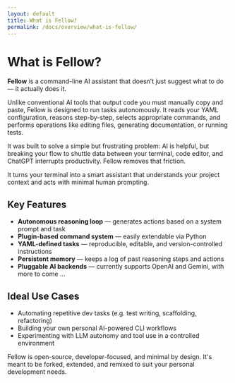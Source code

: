 ```yaml
---
layout: default
title: What is Fellow?
permalink: /docs/overview/what-is-fellow/
---
```


# What is Fellow?

**Fellow** is a command-line AI assistant that doesn’t just suggest what to do — it actually does it.

Unlike conventional AI tools that output code you must manually copy and paste, Fellow is designed to run tasks autonomously. It reads your YAML configuration, reasons step-by-step, selects appropriate commands, and performs operations like editing files, generating documentation, or running tests.

It was built to solve a simple but frustrating problem: AI is helpful, but breaking your flow to shuttle data between your terminal, code editor, and ChatGPT interrupts productivity. Fellow removes that friction.

It turns your terminal into a smart assistant that understands your project context and acts with minimal human prompting.

## Key Features
- **Autonomous reasoning loop** — generates actions based on a system prompt and task
- **Plugin-based command system** — easily extendable via Python
- **YAML-defined tasks** — reproducible, editable, and version-controlled instructions
- **Persistent memory** — keeps a log of past reasoning steps and actions
- **Pluggable AI backends** — currently supports OpenAI and Gemini, with more to come ...

## Ideal Use Cases
- Automating repetitive dev tasks (e.g. test writing, scaffolding, refactoring)
- Building your own personal AI-powered CLI workflows
- Experimenting with LLM autonomy and tool use in a controlled environment

Fellow is open-source, developer-focused, and minimal by design. It's meant to be forked, extended, and remixed to suit your personal development needs.

